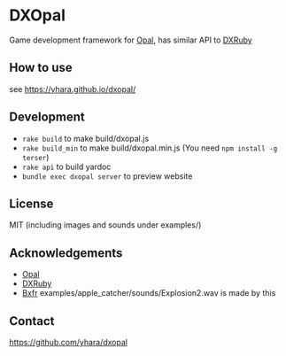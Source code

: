 # DXOpal

Game development framework for [Opal](https://opalrb.com/),
has similar API to [DXRuby](http://dxruby.osdn.jp/)

## How to use

see https://yhara.github.io/dxopal/

## Development

- `rake build` to make build/dxopal.js
- `rake build_min` to make build/dxopal.min.js (You need `npm install -g terser`)
- `rake api` to build yardoc
- `bundle exec dxopal server` to preview website

## License

MIT (including images and sounds under examples/)

## Acknowledgements

- [Opal](https://opalrb.com/)
- [DXRuby](http://dxruby.osdn.jp/)
- [Bxfr](https://www.bfxr.net/) examples/apple_catcher/sounds/Explosion2.wav is made by this

## Contact

https://github.com/yhara/dxopal
